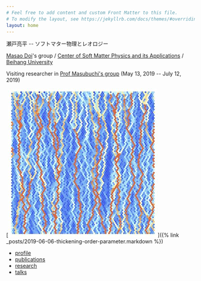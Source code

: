 ```yaml
---
# Feel free to add content and custom Front Matter to this file.
# To modify the layout, see https://jekyllrb.com/docs/themes/#overriding-theme-defaults
layout: home
---
```

瀬戸亮平 -- ソフトマター物理とレオロジー

[Masao Doi](http://mdoi.jp/index_E.html)'s group / [Center of Soft Matter Physics and its Applications](http://onsager.buaa.edu.cn) / [Beihang University](https://www.buaa.edu.cn)

Visiting researcher in [Prof Masubuchi's group](http://rheology.jp/nagoya/) (May 13, 2019 -- July 12, 2019)

[![bi-q-model](/assets/img/biq.jpg)]({% link _posts/2019-06-06-thickening-order-parameter.markdown %})

- [profile](/profile/)
- [publications](/publications/)
- [research](/research/)
- [talks](/talks/)
